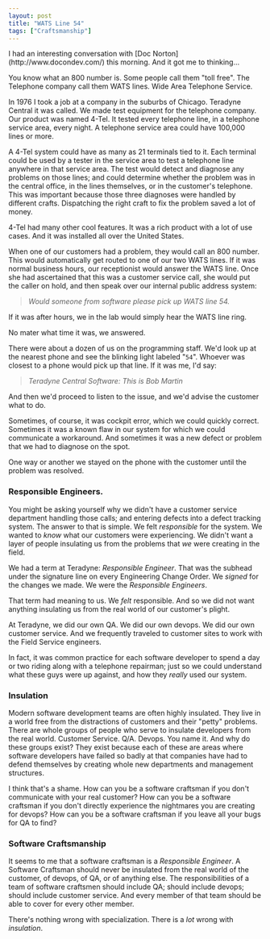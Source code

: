 ```yaml
---
layout: post
title: "WATS Line 54"
tags: ["Craftsmanship"]
---
```

<meta http-equiv="refresh" content="3; url=http://blog.8thlight.com/uncle-bob/2015/10/05/WattsLine54.html" />
I had an interesting conversation with [Doc Norton](http://www.docondev.com/) this morning.  And it got me to thinking...

You know what an 800 number is.  Some people call them "toll free".  The Telephone company call them WATS lines.  Wide Area Telephone Service.

In 1976 I took a job at a company in the suburbs of Chicago.  Teradyne Central it was called.  We made test equipment for the telephone company.  Our product was named 4-Tel.  It tested every telephone line, in a telephone service area, every night.  A telephone service area could have 100,000 lines or more.  

A 4-Tel system could have as many as 21 terminals tied to it.  Each terminal could be used by a tester in the service area to test a telephone line anywhere in that service area.  The test would detect and diagnose any problems on those lines; and could determine whether the problem was in the central office, in the lines themselves, or in the customer's telephone.  This was important because those three diagnoses were handled by different crafts.  Dispatching the right craft to fix the problem saved a lot of money.

4-Tel had many other cool features.  It was a rich product with a lot of use cases.  And it was installed all over the United States.

When one of our customers had a problem, they would call an 800 number.  This would automatically get routed to one of our two WATS lines.  If it was normal business hours, our receptionist would answer the WATS line.  Once she had ascertained that this was a customer service call, she would put the caller on hold, and then speak over our internal public address system:

>_Would someone from software please pick up WATS line 54._

If it was after hours, we in the lab would simply hear the WATS line ring.

No mater what time it was, we answered.

There were about a dozen of us on the programming staff.  We'd look up at the nearest phone and see the blinking light labeled "`54`".  Whoever was closest to a phone would pick up that line.  If it was me, I'd say:

>_Teradyne Central Software: This is Bob Martin_

And then we'd proceed to listen to the issue, and we'd advise the customer what to do. 

Sometimes, of course, it was cockpit error, which we could quickly correct.  Sometimes it was a known flaw in our system for which we could communicate a workaround.  And sometimes it was a new defect or problem that we had to diagnose on the spot.

One way or another we stayed on the phone with the customer until the problem was resolved.  

### Responsible Engineers.

You might be asking yourself why we didn't have a customer service department handling those calls; and entering defects into a defect tracking system.  The answer to that is simple.  We felt _responsible_ for the system.  We wanted to _know_ what our customers were experiencing.  We didn't want a layer of people insulating us from the problems that _we_ were creating in the field.  

We had a term at Teradyne: _Responsible Engineer_.  That was the subhead under the signature line on every Engineering Change Order.  We _signed_ for the changes we made.  We were the _Responsible Engineers_.  

That term had meaning to us.  We _felt_ responsible.  And so we did not want anything insulating us from the real world of our customer's plight.

At Teradyne, we did our own QA.  We did our own devops.  We did our own customer service.  And we frequently traveled to customer sites to work with the Field Service engineers.  

In fact, it was common practice for each software developer to spend a day or two riding along with a telephone repairman; just so we could understand what these guys were up against, and how they _really_ used our system.

### Insulation

Modern software development teams are often highly insulated.  They live in a world free from the distractions of customers and their "petty" problems.  There are whole groups of people who serve to insulate developers from the real world.  Customer Service.  Q/A.  Devops.  You name it.  And why do these groups exist?  They exist because each of these are areas where software developers have failed so badly at that companies have had to defend themselves by creating whole new departments and management structures.

I think that's a shame.  How can you be a software craftsman if you don't communicate with your real customer?  How can you be a software craftsman if you don't directly experience the nightmares you are creating for devops?  How can you be a software craftsman if you leave all your bugs for QA to find?

### Software Craftsmanship

It seems to me that a software craftsman is a _Responsible Engineer_.  A Software Craftsman should never be insulated from the real world of the customer, of devops, of QA, or of anything else.  The responsibilities of a team of software craftsmen should include QA; should include devops; should include customer service.  And every member of that team should be able to cover for every other member. 

There's nothing wrong with specialization.  There is a _lot_ wrong with _insulation_.     



